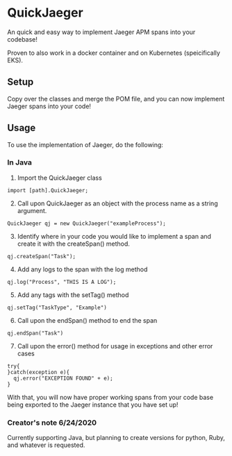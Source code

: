 # QuickJaeger

An quick and easy way to implement Jaeger APM spans into your codebase!

Proven to also work in a docker container and on Kubernetes (speicifically EKS).

## Setup
Copy over the classes and merge the POM file, and you can now implement Jaeger spans into your code!


## Usage
To use the implementation of Jaeger, do the following:

### In Java
1. Import the QuickJaeger class
```
import [path].QuickJaeger;
```
2. Call upon QuickJaeger as an object with the process name as a string argument.
```
QuickJaeger qj = new QuickJaeger("exampleProcess");
```
3. Identify where in your code you would like to implement a span and create it with the createSpan() method.
```
qj.createSpan("Task");
```
4. Add any logs to the span with the log method
```
qj.log("Process", "THIS IS A LOG");
```
5. Add any tags with the setTag() method
```
qj.setTag("TaskType", "Example")
```
6. Call upon the endSpan() method to end the span
```
qj.endSpan("Task")
```
7. Call upon the error() method for usage in exceptions and other error cases

```
try{
}catch(exception e){
  qj.error("EXCEPTION FOUND" + e);
}
```

With that, you will now have proper working spans from your code base being exported to the Jaeger instance that you have set up!

### Creator's note 6/24/2020
Currently supporting Java, but planning to create versions for python, Ruby, and whatever is requested.
